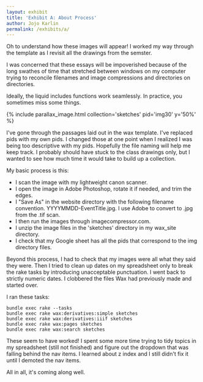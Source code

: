 ```yaml
---
layout: exhibit
title: 'Exhibit A: About Process'
author: Jojo Karlin
permalink: /exhibits/a/
---
```


Oh to understand how these images will appear! I worked my way through the template as I revisit all the drawings from the semster.

I was concerned that these essays will be impoverished because of the long swathes of time that stretched between windows on my computer trying to reconcile filenames and image compressions and directories on directories.

Ideally, the liquid includes functions work seamlessly. In practice, you sometimes miss some things.


{% include parallax_image.html collection='sketches' pid='img30' y='50%' %}


I've gone through the passages laid out in the wax template. I've replaced pids with my own pids. I changed those at one point when I realized I was being too descriptive with my pids. Hopefully the file naming will help me keep track. I probably should have stuck to the class drawings only, but I wanted to see how much time it would take to build up a collection. 

My basic process is this:
- I scan the image with my lightweight canon scanner.
- I open the image in Adobe Photoshop, rotate it if needed, and trim the edges. 
- I "Save As" in the website directory with the following filename convention. YYYYMMDD-EventTitle.jpg. I use Adobe to convert to .jpg from the .tif scan.
- I then run the images through imagecompressor.com.
- I unzip the image files in the 'sketches' directory in my wax_site directory.
- I check that my Google sheet has all the pids that correspond to the img directory files.

Beyond this process, I had to check that my images were all what they said they were. Then I tried to clean up dates on my spreadsheet only to break the rake tasks by introducing unacceptable punctuation. I went back to strictly numeric dates. I clobbered the files Wax had previously made and started over. 

I ran these tasks:
```
bundle exec rake --tasks
bundle exec rake wax:derivatives:simple sketches
bundle exec rake wax:derivatives:iiif sketches
bundle exec rake wax:pages sketches
bundle exec rake wax:search sketches
```
These seem to have worked!
I spent some more time trying to tidy topics in my spreadsheet (still not finished) and figure out the dropdown that was falling behind the nav items. I learned about z index and I still didn't fix it until I demoted the nav items.

All in all, it's coming along well.